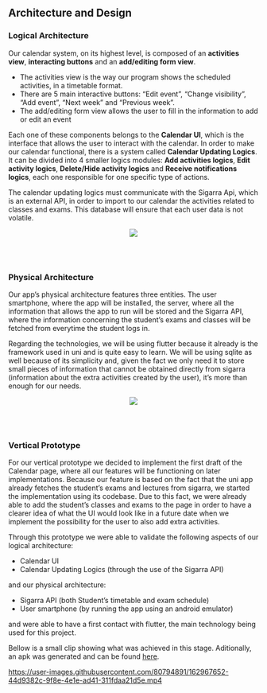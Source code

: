 ## Architecture and Design

### Logical Architecture
Our calendar system, on its highest level,  is composed of an **activities view**, **interacting buttons** and an **add/editing form view**.
- The activities view is the way our program shows the scheduled activities, in a timetable format.
- There are 5 main interactive buttons: “Edit event”, “Change visibility”, “Add event”, “Next week” and “Previous week”.
- The add/editing form view allows the user to fill in the information to add or edit an event


Each one of these components belongs to the **Calendar UI**, which is the interface that allows the user to interact with the calendar.
In order to make our calendar functional, there is a system called **Calendar Updating Logics**. It can be divided into 4 smaller logics modules: **Add activities logics**, **Edit activity logics**, **Delete/Hide activity logics** and **Receive notifications logics**, each one responsible for one specific type of actions.

The calendar updating logics must communicate with the Sigarra Api, which is an external API, in order to import to our calendar the activities related to classes and exams. This database will ensure that each user data is not volatile.

<p align="center" justify="center">
  <img src="https://github.com/LEIC-ES-2021-22/2LEIC13T3/blob/main/docs/ArchitectureAndDesign/images/LogicalView.jpg"/>
</p>
<br>
<br>

### Physical Architecture
Our app’s physical architecture features three entities. The user smartphone, where the app will be installed, the server, where all the information that allows the app to run will be stored and the Sigarra API, where the information concerning the student’s exams and classes will be fetched from everytime the student logs in.

Regarding the technologies, we will be using flutter because it already is the framework used in uni and is quite easy to learn. We will be using sqlite as well because of its simplicity and, given the fact we only need it to store small pieces of information that cannot be obtained directly from sigarra (information about the extra activities created by the user), it’s more than enough for our needs.


<p align="center" justify="center">
  <img src="https://github.com/LEIC-ES-2021-22/2LEIC13T3/blob/main/docs/ArchitectureAndDesign/images/PhysicalView.jpg"/>
</p>
<br>
<br>

### Vertical Prototype
For our vertical prototype we decided to implement the first draft of the Calendar page, where all our features will be functioning on later implementations.  Because our feature is based on the fact that the uni app already fetches the student’s exams and lectures from sigarra, we started the implementation using its codebase. Due to this fact, we were already able to add the student’s classes and exams to the page in order to have a clearer idea of what the UI would look like in a future date when we implement the possibility for the user to also add extra activities.

Through this prototype we were able to validate the following aspects of our logical architecture:
- Calendar UI
- Calendar Updating Logics (through the use of the Sigarra API)

and our physical architecture:
- Sigarra API (both Student’s timetable and exam schedule)
- User smartphone (by running the app using an android emulator)

and were able to have a first contact with flutter, the main technology being used for this project.


Bellow is a small clip showing what was achieved in this stage. Aditionally, an apk was generated and can be found [here](https://github.com/LEIC-ES-2021-22/2LEIC13T3/tree/main/release).

https://user-images.githubusercontent.com/80794891/162967652-44d9382c-9f8e-4e1e-ad41-311fdaa21d5e.mp4
